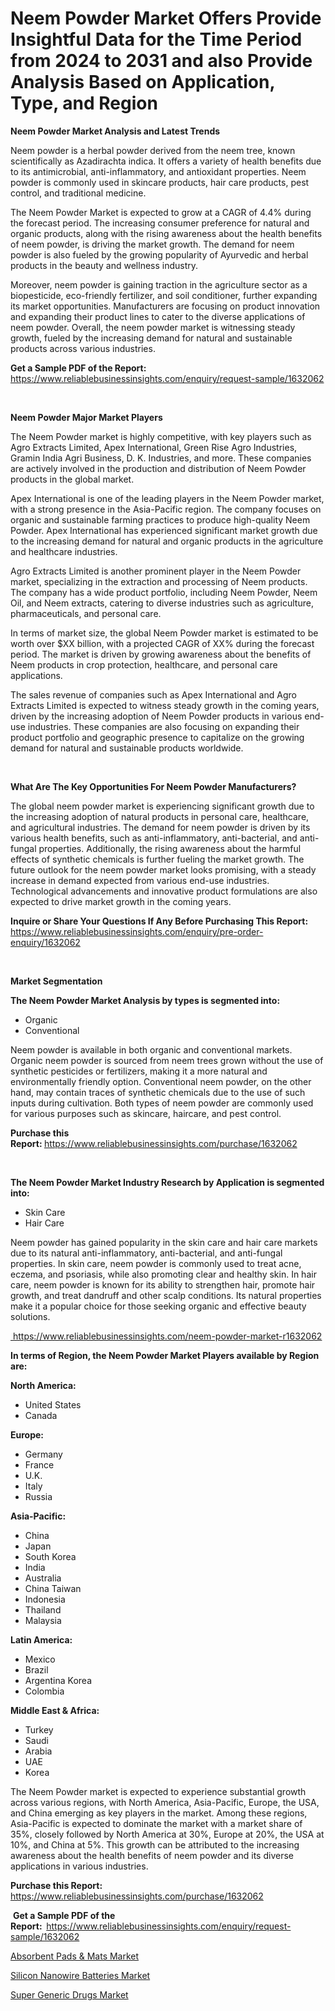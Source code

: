<p><h1>Neem Powder Market Offers Provide Insightful Data for the Time Period from 2024 to 2031 and also Provide Analysis Based on Application, Type, and Region</h1></p><p><strong>Neem Powder Market Analysis and Latest Trends</strong></p>
<p><p>Neem powder is a herbal powder derived from the neem tree, known scientifically as Azadirachta indica. It offers a variety of health benefits due to its antimicrobial, anti-inflammatory, and antioxidant properties. Neem powder is commonly used in skincare products, hair care products, pest control, and traditional medicine.</p><p>The Neem Powder Market is expected to grow at a CAGR of 4.4% during the forecast period. The increasing consumer preference for natural and organic products, along with the rising awareness about the health benefits of neem powder, is driving the market growth. The demand for neem powder is also fueled by the growing popularity of Ayurvedic and herbal products in the beauty and wellness industry.</p><p>Moreover, neem powder is gaining traction in the agriculture sector as a biopesticide, eco-friendly fertilizer, and soil conditioner, further expanding its market opportunities. Manufacturers are focusing on product innovation and expanding their product lines to cater to the diverse applications of neem powder. Overall, the neem powder market is witnessing steady growth, fueled by the increasing demand for natural and sustainable products across various industries.</p></p>
<p><strong>Get a Sample PDF of the Report:&nbsp;</strong> <a href="https://www.reliablebusinessinsights.com/enquiry/request-sample/1632062">https://www.reliablebusinessinsights.com/enquiry/request-sample/1632062</a></p>
<p>&nbsp;</p>
<p><strong>Neem Powder Major Market Players</strong></p>
<p><p>The Neem Powder market is highly competitive, with key players such as Agro Extracts Limited, Apex International, Green Rise Agro Industries, Gramin India Agri Business, D. K. Industries, and more. These companies are actively involved in the production and distribution of Neem Powder products in the global market.</p><p>Apex International is one of the leading players in the Neem Powder market, with a strong presence in the Asia-Pacific region. The company focuses on organic and sustainable farming practices to produce high-quality Neem Powder. Apex International has experienced significant market growth due to the increasing demand for natural and organic products in the agriculture and healthcare industries.</p><p>Agro Extracts Limited is another prominent player in the Neem Powder market, specializing in the extraction and processing of Neem products. The company has a wide product portfolio, including Neem Powder, Neem Oil, and Neem extracts, catering to diverse industries such as agriculture, pharmaceuticals, and personal care.</p><p>In terms of market size, the global Neem Powder market is estimated to be worth over $XX billion, with a projected CAGR of XX% during the forecast period. The market is driven by growing awareness about the benefits of Neem products in crop protection, healthcare, and personal care applications.</p><p>The sales revenue of companies such as Apex International and Agro Extracts Limited is expected to witness steady growth in the coming years, driven by the increasing adoption of Neem Powder products in various end-use industries. These companies are also focusing on expanding their product portfolio and geographic presence to capitalize on the growing demand for natural and sustainable products worldwide.</p></p>
<p>&nbsp;</p>
<p><strong>What Are The Key Opportunities For Neem Powder Manufacturers?</strong></p>
<p><p>The global neem powder market is experiencing significant growth due to the increasing adoption of natural products in personal care, healthcare, and agricultural industries. The demand for neem powder is driven by its various health benefits, such as anti-inflammatory, anti-bacterial, and anti-fungal properties. Additionally, the rising awareness about the harmful effects of synthetic chemicals is further fueling the market growth. The future outlook for the neem powder market looks promising, with a steady increase in demand expected from various end-use industries. Technological advancements and innovative product formulations are also expected to drive market growth in the coming years.</p></p>
<p><strong>Inquire or Share Your Questions If Any Before Purchasing This Report:</strong> <a href="https://www.reliablebusinessinsights.com/enquiry/pre-order-enquiry/1632062">https://www.reliablebusinessinsights.com/enquiry/pre-order-enquiry/1632062</a></p>
<p>&nbsp;</p>
<p><strong>Market Segmentation</strong></p>
<p><strong>The Neem Powder Market Analysis by types is segmented into:</strong></p>
<p><ul><li>Organic</li><li>Conventional</li></ul></p>
<p><p>Neem powder is available in both organic and conventional markets. Organic neem powder is sourced from neem trees grown without the use of synthetic pesticides or fertilizers, making it a more natural and environmentally friendly option. Conventional neem powder, on the other hand, may contain traces of synthetic chemicals due to the use of such inputs during cultivation. Both types of neem powder are commonly used for various purposes such as skincare, haircare, and pest control.</p></p>
<p><strong>Purchase this Report:&nbsp;</strong><a href="https://www.reliablebusinessinsights.com/purchase/1632062">https://www.reliablebusinessinsights.com/purchase/1632062</a></p>
<p>&nbsp;</p>
<p><strong>The Neem Powder Market Industry Research by Application is segmented into:</strong></p>
<p><ul><li>Skin Care</li><li>Hair Care</li></ul></p>
<p><p>Neem powder has gained popularity in the skin care and hair care markets due to its natural anti-inflammatory, anti-bacterial, and anti-fungal properties. In skin care, neem powder is commonly used to treat acne, eczema, and psoriasis, while also promoting clear and healthy skin. In hair care, neem powder is known for its ability to strengthen hair, promote hair growth, and treat dandruff and other scalp conditions. Its natural properties make it a popular choice for those seeking organic and effective beauty solutions.</p></p>
<p><a href="https://www.reliablebusinessinsights.com/neem-powder-market-r1632062">&nbsp;https://www.reliablebusinessinsights.com/neem-powder-market-r1632062</a></p>
<p><strong>In terms of Region, the Neem Powder Market Players available by Region are:</strong></p>
<p>
    <p> <strong> North America: </strong>
        <ul>
            <li>United States</li>
            <li>Canada</li>
        </ul>
        </p> 
    <p> <strong> Europe: </strong>
        <ul>
            <li>Germany</li>
            <li>France</li>
            <li>U.K.</li>
            <li>Italy</li>
            <li>Russia</li>
        </ul>
        </p> 
    <p> <strong> Asia-Pacific: </strong>
        <ul>
            <li>China</li>
            <li>Japan</li>
            <li>South Korea</li>
            <li>India</li>
            <li>Australia</li>
            <li>China Taiwan</li>
            <li>Indonesia</li>
            <li>Thailand</li>
            <li>Malaysia</li>
        </ul>
        </p> 
    <p> <strong> Latin America: </strong>
        <ul>
            <li>Mexico</li>
            <li>Brazil</li>
            <li>Argentina Korea</li>
            <li>Colombia</li>
        </ul>
        </p> 
    <p> <strong> Middle East & Africa: </strong>
        <ul>
            <li>Turkey</li>
            <li>Saudi</li>
            <li>Arabia</li>
            <li>UAE</li>
            <li>Korea</li>
        </ul>
    </p>
    </p>
<p><p>The Neem Powder market is expected to experience substantial growth across various regions, with North America, Asia-Pacific, Europe, the USA, and China emerging as key players in the market. Among these regions, Asia-Pacific is expected to dominate the market with a market share of 35%, closely followed by North America at 30%, Europe at 20%, the USA at 10%, and China at 5%. This growth can be attributed to the increasing awareness about the health benefits of neem powder and its diverse applications in various industries.</p></p>
<p><strong>Purchase this Report: </strong><a href="https://www.reliablebusinessinsights.com/purchase/1632062">https://www.reliablebusinessinsights.com/purchase/1632062</a></p>
<p>&nbsp;<strong>Get a Sample PDF of the Report:&nbsp;&nbsp;</strong><a href="https://www.reliablebusinessinsights.com/enquiry/request-sample/1632062">https://www.reliablebusinessinsights.com/enquiry/request-sample/1632062</a></p>
<p><strong></strong></p>
<p><p><a href="https://github.com/gcimaudf65/Market-Research-Report-List-1/blob/main/absorbent-pads-mats-market.md">Absorbent Pads & Mats Market</a></p><p><a href="https://github.com/waylose1223/Market-Research-Report-List-1/blob/main/silicon-nanowire-batteries-market.md">Silicon Nanowire Batteries Market</a></p><p><a href="https://github.com/sardarp081/Market-Research-Report-List-1/blob/main/super-generic-drugs-market.md">Super Generic Drugs Market</a></p></p>